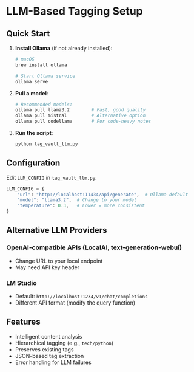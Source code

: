 # LLM-Based Tagging Setup

## Quick Start

1. **Install Ollama** (if not already installed):
   ```bash
   # macOS
   brew install ollama
   
   # Start Ollama service
   ollama serve
   ```

2. **Pull a model**:
   ```bash
   # Recommended models:
   ollama pull llama3.2        # Fast, good quality
   ollama pull mistral         # Alternative option
   ollama pull codellama       # For code-heavy notes
   ```

3. **Run the script**:
   ```bash
   python tag_vault_llm.py
   ```

## Configuration

Edit `LLM_CONFIG` in `tag_vault_llm.py`:

```python
LLM_CONFIG = {
    "url": "http://localhost:11434/api/generate",  # Ollama default
    "model": "llama3.2",  # Change to your model
    "temperature": 0.3,   # Lower = more consistent
}
```

## Alternative LLM Providers

### OpenAI-compatible APIs (LocalAI, text-generation-webui)
- Change URL to your local endpoint
- May need API key header

### LM Studio
- Default: `http://localhost:1234/v1/chat/completions`
- Different API format (modify the query function)

## Features

- Intelligent content analysis
- Hierarchical tagging (e.g., `tech/python`)
- Preserves existing tags
- JSON-based tag extraction
- Error handling for LLM failures